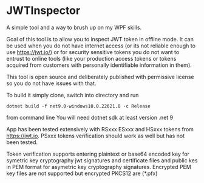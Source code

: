 # JWTInspector

A simple tool and a way to brush up on my WPF skills.

Goal of this tool is to allow you to inspect JWT token in offline mode. It can be used when you do not have internet access (or its not reliable enough to use https://jwt.io/) or for security sensitive tokens you do not want to entrust to online tools (like your production access tokens or tokens acquired from customers with personally identifiable information in them).

This tool is open source and deliberately published with permissive license so you do not have issues with that.

To build it simply clone, switch into directory and run
```Shell
dotnet build -f net9.0-windows10.0.22621.0 -c Release
```
from command line
You will need dotnet sdk at least version .net 9

App has been tested extensively with RSxxx ESxxx and HSxxx tokens from https://jwt.io. PSxxx tokens verification should work as well but has not been tested.

Token verification supports entering plaintext or base64 encoded key for symetric key cryptography jwt signatures and certificate files and public kes in PEM format for asymetric key cryptography signatures. Encrypted PEM key files are not supported but encrypted PKCS12 are (*.pfx)

